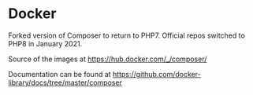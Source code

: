 # Docker

Forked version of Composer to return to PHP7. Official repos switched to PHP8 in January 2021.

Source of the images at https://hub.docker.com/_/composer/

Documentation can be found at https://github.com/docker-library/docs/tree/master/composer
